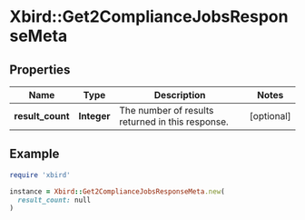 # Xbird::Get2ComplianceJobsResponseMeta

## Properties

| Name | Type | Description | Notes |
| ---- | ---- | ----------- | ----- |
| **result_count** | **Integer** | The number of results returned in this response. | [optional] |

## Example

```ruby
require 'xbird'

instance = Xbird::Get2ComplianceJobsResponseMeta.new(
  result_count: null
)
```

